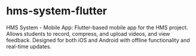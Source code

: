 # hms-system-flutter
HMS System - Mobile App: Flutter-based mobile app for the HMS project. Allows students to record, compress, and upload videos, and view feedback. Designed for both iOS and Android with offline functionality and real-time updates.
